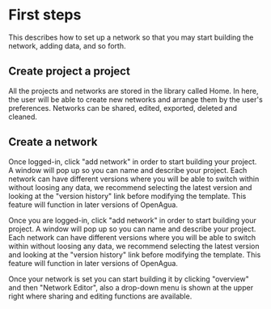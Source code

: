 # First steps

This describes how to set up a network so that you may start building the network, adding data, and so forth.

## Create project a project

All the projects and networks are stored in the library called Home. In here, the user will be able to create new networks and arrange them by the user's preferences. Networks can be shared, edited, exported, deleted and cleaned.

## Create a network

Once logged-in, click "add network" in order to start building your project. A window will pop up so you can name and describe your project. Each network can have different versions where you will be able to switch within without loosing any data, we recommend selecting the latest version and looking at the "version history" link before modifying the template. This feature will function in later versions of OpenAgua.

Once you are logged-in, click "add network" in order to start building your project. A window will pop up so you can name and describe your project. Each network can have different versions where you will be able to switch within without loosing any data, we recommend selecting the latest version and looking at the "version history" link before modifying the template. This feature will function in later versions of OpenAgua.

Once your network is set you can start building it by clicking "overview" and then "Network Editor", also a drop-down menu is shown at the upper right where sharing and editing functions are available.

